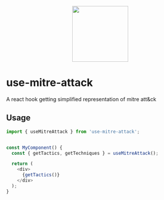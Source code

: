 <p align="center">
  <a href="http://logz.io">
    <img height="150px" src="https://logz.io/wp-content/uploads/2017/06/new-logzio-logo.png">
  </a>
</p>


# use-mitre-attack
A react hook getting simplified representation of mitre att&ck

## Usage
```javascript
import { useMitreAttack } from 'use-mitre-attack';


const MyComponent() {
  const { getTactics, getTechniques } = useMitreAttack();

  return (
    <div>
      {getTactics()}
    </div>
  );
}
```
